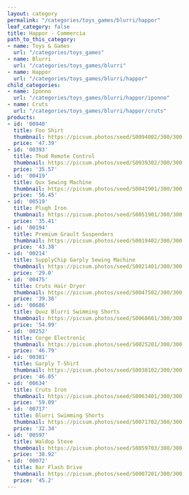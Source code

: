 ```yaml
---
layout: category
permalink: "/categories/toys_games/blurri/happor"
leaf_category: false
title: Happor - Commercia
path_to_this_category:
- name: Toys & Games
  url: "/categories/toys_games"
- name: Blurri
  url: "/categories/toys_games/blurri"
- name: Happor
  url: "/categories/toys_games/blurri/happor"
child_categories:
- name: Iponno
  url: "/categories/toys_games/blurri/happor/iponno"
- name: Cruts
  url: "/categories/toys_games/blurri/happor/cruts"
products:
- id: '00940'
  title: Foo Shirt
  thumbnail: https://picsum.photos/seed/S0094002/300/300
  price: '47.39'
- id: '00393'
  title: Thud Remote Control
  thumbnail: https://picsum.photos/seed/S0039302/300/300
  price: '35.57'
- id: '00419'
  title: Qux Sewing Machine
  thumbnail: https://picsum.photos/seed/S0041901/300/300
  price: '56.45'
- id: '00519'
  title: Plugh Iron
  thumbnail: https://picsum.photos/seed/S0051901/300/300
  price: '35.41'
- id: '00194'
  title: Premium Grault Suspenders
  thumbnail: https://picsum.photos/seed/S0019402/300/300
  price: '43.38'
- id: '00214'
  title: SupplyChip Garply Sewing Machine
  thumbnail: https://picsum.photos/seed/S0021401/300/300
  price: '29.0'
- id: '00475'
  title: Cruts Hair Dryer
  thumbnail: https://picsum.photos/seed/S0047502/300/300
  price: '39.36'
- id: '00686'
  title: Quuz Blurri Swimming Shorts
  thumbnail: https://picsum.photos/seed/S0068601/300/300
  price: '54.99'
- id: '00252'
  title: Corge Electronic
  thumbnail: https://picsum.photos/seed/S0025201/300/300
  price: '46.79'
- id: '00381'
  title: Garply T-Shirt
  thumbnail: https://picsum.photos/seed/S0038102/300/300
  price: '46.05'
- id: '00634'
  title: Cruts Iron
  thumbnail: https://picsum.photos/seed/S0063401/300/300
  price: '59.09'
- id: '00717'
  title: Blurri Swimming Shorts
  thumbnail: https://picsum.photos/seed/S0071702/300/300
  price: '32.34'
- id: '00597'
  title: Waldop Stove
  thumbnail: https://picsum.photos/seed/S0059703/300/300
  price: '38.92'
- id: '00072'
  title: Bar Flash Drive
  thumbnail: https://picsum.photos/seed/S0007201/300/300
  price: '45.2'
---
```

